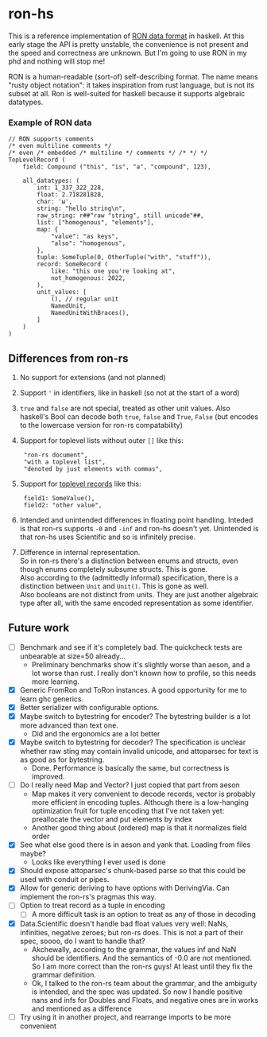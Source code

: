 # ron-hs

This is a reference implementation of [RON data
format](https://github.com/ron-rs/ron) in haskell. At this early stage the API
is pretty unstable, the convenience is not present and the speed and
correctness are unknown. But I'm going to use RON in my phd and nothing will
stop me!

RON is a human-readable (sort-of) self-describing format. The name means "rusty
object notation": it takes inspiration from rust language, but is not its
subset at all. Ron is well-suited for haskell because it supports algebraic
datatypes.

### Example of RON data

    // RON supports comments
    /* even multiline comments */
    /* even /* embedded /* multiline */ comments */ /* */ */
    TopLevelRecord (
        field: Compound ("this", "is", "a", "compound", 123),

        all_datatypes: (
            int: 1_337_322_228,
            float: 2.718281828,
            char: 'ы',
            string: "hello string\n",
            raw_string: r##"raw "string", still unicode"##,
            list: ["homogenous", "elements"],
            map: {
                "value": "as keys",
                "also": "homogenous",
            },
            tuple: SomeTuple(0, OtherTuple("with", "stuff")),
            record: SomeRecord (
                like: "this one you're looking at",
                not_homogenous: 2022,
            ),
            unit_values: [
                (), // regular unit
                NamedUnit,
                NamedUnitWithBraces(),
            ]
        )
    )

## Differences from ron-rs

1. No support for extensions (and not planned)

2. Support `'` in identifiers, like in haskell (so not at the start of a word)

3. `true` and `false` are not special, treated as other unit values. Also
   haskell's Bool can decode both `true`, `false` and `True`, `False`
   (but encodes to the lowercase version for ron-rs compatability)

4. Support for toplevel lists without outer `[]` like this:
   ```
    "ron-rs document",
    "with a toplevel list",
    "denoted by just elements with commas",
   ```

5. Support for [toplevel records](https://github.com/ron-rs/ron/issues/297)
   like this:
   ```
    field1: SomeValue(),
    field2: "other value",
   ```

6. Intended and unintended differences in floating point handling. Inteded is
   that ron-rs supports `-0` and `-inf` and ron-hs doesn't yet. Unintended is
   that ron-hs uses Scientific and so is infinitely precise.

7. Difference in internal representation.  
   So in ron-rs there's a distinction between enums and structs, even though
   enums completely subsume structs. This is gone.  
   Also according to the (admittedly informal) specification, there is a
   distinction between `Unit` and `Unit()`. This is gone as well.  
   Also booleans are not distinct from units. They are just another algebraic
   type after all, with the same encoded representation as some identifier.

## Future work

- [ ] Benchmark and see if it's completely bad. The quickcheck tests are
  unbearable at size=50 already...
  * Preliminary benchmarks show it's slightly worse than aeson, and a lot worse
    than rust. I really don't known how to profile, so this needs more
    learning.
- [x] Generic FromRon and ToRon instances. A good opportunity for me to learn
  ghc generics.
- [x] Better serializer with configurable options.
- [x] Maybe switch to bytestring for encoder? The bytestring builder is a lot
  more advanced than text one.
  * Did and the ergonomics are a lot better
- [x] Maybe switch to bytestring for decoder? The specification is unclear
  whether raw sting may contain invalid unicode, and attoparsec for text is as
  good as for bytestring.
  * Done. Performance is basically the same, but correctness is improved.
- [ ] Do I really need Map and Vector? I just copied that part from aeson
  * Map makes it very convenient to decode records, vector is probably more
    efficient in encoding tuples. Although there is a low-hanging optimization
    fruit for tuple encoding that I've not taken yet: preallocate the vector
    and put elements by index
  * Another good thing about (ordered) map is that it normalizes field order
- [x] See what else good there is in aeson and yank that. Loading from files
  maybe?
  * Looks like everything I ever used is done
- [x] Should expose attoparsec's chunk-based parse so that this could be used
  with conduit or pipes.
- [x] Allow for generic deriving to have options with DerivingVia. Can
  implement the ron-rs's pragmas this way.
- [ ] Option to treat record as a tuple in encoding
  * [ ] A more difficult task is an option to treat as any of those in decoding
- [x] Data.Scientific doesn't handle bad float values very well: NaNs,
  infinities, negative zeroes; but ron-rs does. This is not a part of their
  spec, soooo, do I want to handle that?
  * Akchewally, according to the grammar, the values inf and NaN should be
    identifiers. And the semantics of -0.0 are not mentioned. So I am more
    correct than the ron-rs guys! At least until they fix the grammar
    definition.
  * Ok, I talked to the ron-rs team about the grammar, and the ambiguity is
    intended, and the spec was updated. So now I handle positive nans and infs
    for Doubles and Floats, and negative ones are in works and mentioned as a
    difference
- [ ] Try using it in another project, and rearrange imports to be more
  convenient
